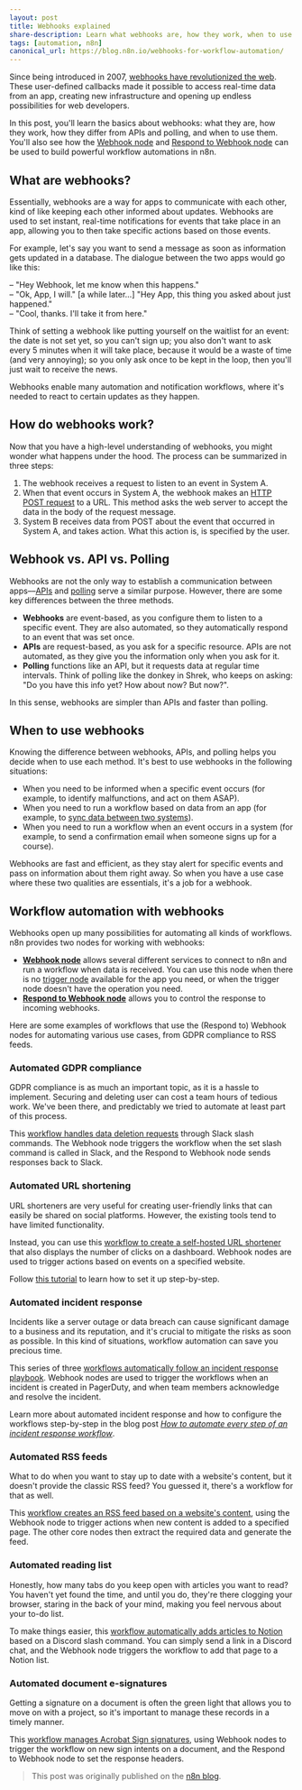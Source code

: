 ```yaml
---
layout: post
title: Webhooks explained
share-description: Learn what webhooks are, how they work, when to use them, and how to automate your workflows using the webhook nodes in n8n.
tags: [automation, n8n]
canonical_url: https://blog.n8n.io/webhooks-for-workflow-automation/
---
```



Since being introduced in 2007, [webhooks have revolutionized the web](https://web.archive.org/web/20180630220036/http://progrium.com/blog/2007/05/03/web-hooks-to-revolutionize-the-web/). These user-defined callbacks made it possible to access real-time data from an app, creating new infrastructure and opening up endless possibilities for web developers.

In this post, you'll learn the basics about webhooks: what they are, how they work, how they differ from APIs and polling, and when to use them. You'll also see how the [Webhook node](https://docs.n8n.io/integrations/core-nodes/n8n-nodes-base.webhook/) and [Respond to Webhook node](https://docs.n8n.io/integrations/core-nodes/n8n-nodes-base.respondtowebhook/) can be used to build powerful workflow automations in n8n.


## What are webhooks?

Essentially, webhooks are a way for apps to communicate with each other, kind of like keeping each other informed about updates. Webhooks are used to set instant, real-time notifications for events that take place in an app, allowing you to then take specific actions based on those events.

For example, let's say you want to send a message as soon as information gets updated in a database. The dialogue between the two apps would go like this:

– "Hey Webhook, let me know when this happens."  
– "Ok, App, I will." [a while later...] "Hey App, this thing you asked about just happened."  
– "Cool, thanks. I'll take it from here."

Think of setting a webhook like putting yourself on the waitlist for an event: the date is not set yet, so you can't sign up; you also don't want to ask every 5 minutes when it will take place, because it would be a waste of time (and very annoying); so you only ask once to be kept in the loop, then you'll just wait to receive the news.

Webhooks enable many automation and notification workflows, where it's needed to react to certain updates as they happen.

## How do webhooks work?

Now that you have a high-level understanding of webhooks, you might wonder what happens under the hood. The process can be summarized in three steps:

1. The webhook receives a request to listen to an event in System A.
2. When that event occurs in System A, the webhook makes an [HTTP POST request](https://developer.mozilla.org/en-US/docs/Web/HTTP/Methods/POST) to a URL. This method asks the web server to accept the data in the body of the request message.
3. System B receives data from POST about the event that occurred in System A, and takes action. What this action is, is specified by the user.

## Webhook vs. API vs. Polling

Webhooks are not the only way to establish a communication between apps––[APIs](https://n8n.io/blog/what-are-apis-how-to-use-them-with-no-code/) and [polling](https://n8n.io/blog/creating-triggers-for-n8n-workflows-using-polling/) serve a similar purpose. However, there are some key differences between the three methods.

- **Webhooks** are event-based, as you configure them to listen to a specific event. They are also automated, so they automatically respond to an event that was set once.
- **APIs** are request-based, as you ask for a specific resource. APIs are not automated, as they give you the information only when you ask for it.
- **Polling** functions like an API, but it requests data at regular time intervals. Think of polling like the donkey in Shrek, who keeps on asking: "Do you have this info yet? How about now? But now?".

In this sense, webhooks are simpler than APIs and faster than polling.

## When to use webhooks

Knowing the difference between webhooks, APIs, and polling helps you decide when to use each method. It's best to use webhooks in the following situations:

- When you need to be informed when a specific event occurs (for example, to identify malfunctions, and act on them ASAP).
- When you need to run a workflow based on data from an app (for example, to [sync data between two systems](https://n8n.io/blog/how-to-sync-data-between-two-systems/)).
- When you need to run a workflow when an event occurs in a system (for example, to send a confirmation email when someone signs up for a course).

Webhooks are fast and efficient, as they stay alert for specific events and pass on information about them right away. So when you have a use case where these two qualities are essentials, it's a job for a webhook.

## Workflow automation with webhooks

Webhooks open up many possibilities for automating all kinds of workflows. n8n provides two nodes for working with webhooks:

- [**Webhook node**](https://docs.n8n.io/integrations/core-nodes/n8n-nodes-base.webhook/) allows several different services to connect to n8n and run a workflow when data is received. You can use this node when there is no [trigger node](https://docs.n8n.io/integrations/trigger-nodes/) available for the app you need, or when the trigger node doesn't have the operation you need.
- [**Respond to Webhook node**](https://docs.n8n.io/integrations/core-nodes/n8n-nodes-base.respondtowebhook/) allows you to control the response to incoming webhooks.

Here are some examples of workflows that use the (Respond to) Webhook nodes for automating various use cases, from GDPR compliance to RSS feeds.

### Automated GDPR compliance

GDPR compliance is as much an important topic, as it is a hassle to implement. Securing and deleting user can cost a team hours of tedious work. We've been there, and predictably we tried to automate at least part of this process.

This [workflow handles data deletion requests](https://n8n.io/workflows/1455) through Slack slash commands. The Webhook node triggers the workflow when the set slash command is called in Slack, and the Respond to Webhook node sends responses back to Slack.

### Automated URL shortening

URL shorteners are very useful for creating user-friendly links that can easily be shared on social platforms. However, the existing tools tend to have limited functionality.

Instead, you can use this [workflow to create a self-hosted URL shortener](https://n8n.io/workflows/1093) that also displays the number of clicks on a dashboard. Webhook nodes are used to trigger actions based on events on a specified website.

Follow [this tutorial](https://n8n.io/blog/how-to-build-a-low-code-self-hosted-url-shortener/) to learn how to set it up step-by-step.

### Automated incident response

Incidents like a server outage or data breach can cause significant damage to a business and its reputation, and it's crucial to mitigate the risks as soon as possible. In this kind of situations, workflow automation can save you precious time.

This series of three [workflows automatically follow an incident response playbook](https://n8n.io/workflows/353). Webhook nodes are used to trigger the workflows when an incident is created in PagerDuty, and when team members acknowledge and resolve the incident.

Learn more about automated incident response and how to configure the workflows step-by-step in the blog post [*How to automate every step of an incident response workflow*](https://n8n.io/blog/automated-incident-response-workflow/).

### Automated RSS feeds

What to do when you want to stay up to date with a website's content, but it doesn't provide the classic RSS feed? You guessed it, there's a workflow for that as well.

This [workflow creates an RSS feed based on a website's content](https://n8n.io/workflows/1418), using the Webhook node to trigger actions when new content is added to a specified page. The other core nodes then extract the required data and generate the feed.

### Automated reading list

Honestly, how many tabs do you keep open with articles you want to read? You haven't yet found the time, and until you do, they're there clogging your browser, staring in the back of your mind, making you feel nervous about your to-do list.

To make things easier, this [workflow automatically adds articles to Notion](https://n8n.io/workflows/1110) based on a Discord slash command. You can simply send a link in a Discord chat, and the Webhook node triggers the workflow to add that page to a Notion list.

### Automated document e-signatures

Getting a signature on a document is often the green light that allows you to move on with a project, so it's important to manage these records in a timely manner.

This [workflow manages Acrobat Sign signatures](https://n8n.io/workflows/1588), using Webhook nodes to trigger the workflow on new sign intents on a document, and the Respond to Webhook node to set the response headers.

> This post was originally published on the [n8n blog](https://blog.n8n.io/webhooks-for-workflow-automation/).